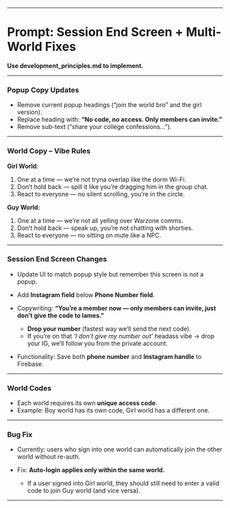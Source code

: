 
---

# Prompt: Session End Screen + Multi-World Fixes

**Use development\_principles.md to implement.**

---

### Popup Copy Updates

* Remove current popup headings (“join the world bro” and the girl version).
* Replace heading with:
  **“No code, no access. Only members can invite.”**
* Remove sub-text (“share your college confessions…”).

---

### World Copy – Vibe Rules

**Girl World:**

1. One at a time — we’re not tryna overlap like the dorm Wi-Fi.
2. Don’t hold back — spill it like you’re dragging him in the group chat.
3. React to everyone — no silent scrolling, you’re in the circle.

**Guy World:**

1. One at a time — we’re not all yelling over Warzone comms.
2. Don’t hold back — speak up, you’re not chatting with shorties.
3. React to everyone — no sitting on mute like a NPC.

---

### Session End Screen Changes

* Update UI to match popup style but remember this screen is not a popup.
* Add **Instagram field** below **Phone Number field**.
* Copywriting:
  **“You’re a member now — only members can invite, just don’t give the code to lames.”**

  * **Drop your number** (fastest way we’ll send the next code).
  * If you’re on that *‘I don’t give my number out’* headass vibe → drop your IG, we’ll follow you from the private account.
* Functionality: Save both **phone number** and **Instagram handle** to Firebase.

---

### World Codes

* Each world requires its own **unique access code**.
* Example: Boy world has its own code, Girl world has a different one.

---

### Bug Fix

* Currently: users who sign into one world can automatically join the other world without re-auth.
* Fix: **Auto-login applies only within the same world.**

  * If a user signed into Girl world, they should still need to enter a valid code to join Guy world (and vice versa).

---
